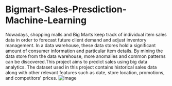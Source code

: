 # Bigmart-Sales-Presdiction-Machine-Learning
Nowadays, shopping malls and Big Marts keep track of individual item sales data in order to forecast future client demand and adjust inventory management. In a data warehouse, these data stores hold a significant amount of consumer information and particular item details. By mining the data store from the data warehouse, more anomalies and common patterns can be discovered.This project aims to predict sales using big data analytics. The dataset used in this project contains historical sales data along with other relevant features such as date, store location, promotions, and competitors' prices.
![image](https://github.com/maheshpathade1103/Bigmart-Sales-Presdiction-Machine-Learning/assets/120743920/1a9d35dc-f254-4162-a6aa-7265534d2d8d)
